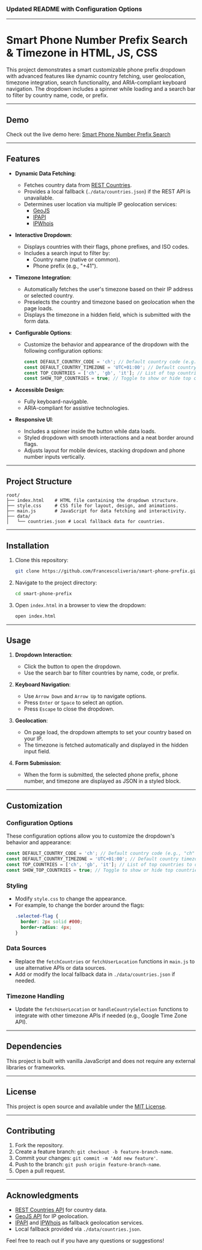 ### Updated README with Configuration Options

---

# Smart Phone Number Prefix Search & Timezone in HTML, JS, CSS

This project demonstrates a smart customizable phone prefix dropdown with advanced features like dynamic country fetching, user geolocation, timezone integration, search functionality, and ARIA-compliant keyboard navigation. The dropdown includes a spinner while loading and a search bar to filter by country name, code, or prefix.

---

## Demo

Check out the live demo here: <a href="https://smart-phone-prefix.francescoliverio.com/" target="_blank">Smart Phone Number Prefix Search</a>

---

## Features

- **Dynamic Data Fetching**:

  - Fetches country data from [REST Countries](https://restcountries.com/v3.1/all).
  - Provides a local fallback (`./data/countries.json`) if the REST API is unavailable.
  - Determines user location via multiple IP geolocation services:
    - [GeoJS](https://get.geojs.io/v1/ip/geo.json)
    - [IPAPI](https://ipapi.co/json/)
    - [IPWhois](https://ipwhois.app/json/)

- **Interactive Dropdown**:

  - Displays countries with their flags, phone prefixes, and ISO codes.
  - Includes a search input to filter by:
    - Country name (native or common).
    - Phone prefix (e.g., "+41").

- **Timezone Integration**:

  - Automatically fetches the user's timezone based on their IP address or selected country.
  - Preselects the country and timezone based on geolocation when the page loads.
  - Displays the timezone in a hidden field, which is submitted with the form data.

- **Configurable Options**:

  - Customize the behavior and appearance of the dropdown with the following configuration options:
    ```javascript
    const DEFAULT_COUNTRY_CODE = 'ch'; // Default country code (e.g., "ch" fro Swiss or "it" for Italy)
    const DEFAULT_COUNTRY_TIMEZONE = 'UTC+01:00'; // Default country timezone
    const TOP_COUNTRIES = ['ch', 'gb', 'it']; // List of top countries to display at the top
    const SHOW_TOP_COUNTRIES = true; // Toggle to show or hide top countries
    ```

- **Accessible Design**:

  - Fully keyboard-navigable.
  - ARIA-compliant for assistive technologies.

- **Responsive UI**:

  - Includes a spinner inside the button while data loads.
  - Styled dropdown with smooth interactions and a neat border around flags.
  - Adjusts layout for mobile devices, stacking dropdown and phone number inputs vertically.

---

## Project Structure

```
root/
├── index.html    # HTML file containing the dropdown structure.
├── style.css     # CSS file for layout, design, and animations.
├── main.js       # JavaScript for data fetching and interactivity.
├── data/
│   └── countries.json # Local fallback data for countries.
```

---

## Installation

1. Clone this repository:

   ```bash
   git clone https://github.com/Francescoliverio/smart-phone-prefix.git
   ```

2. Navigate to the project directory:

   ```bash
   cd smart-phone-prefix
   ```

3. Open `index.html` in a browser to view the dropdown:

   ```bash
   open index.html
   ```

---

## Usage

1. **Dropdown Interaction**:

   - Click the button to open the dropdown.
   - Use the search bar to filter countries by name, code, or prefix.

2. **Keyboard Navigation**:

   - Use `Arrow Down` and `Arrow Up` to navigate options.
   - Press `Enter` or `Space` to select an option.
   - Press `Escape` to close the dropdown.

3. **Geolocation**:

   - On page load, the dropdown attempts to set your country based on your IP.
   - The timezone is fetched automatically and displayed in the hidden input field.

4. **Form Submission**:

   - When the form is submitted, the selected phone prefix, phone number, and timezone are displayed as JSON in a styled block.

---

## Customization

### Configuration Options

These configuration options allow you to customize the dropdown's behavior and appearance:

```javascript
const DEFAULT_COUNTRY_CODE = 'ch'; // Default country code (e.g., "ch" fro Swiss or "it" for Italy)
const DEFAULT_COUNTRY_TIMEZONE = 'UTC+01:00'; // Default country timezone
const TOP_COUNTRIES = ['ch', 'gb', 'it']; // List of top countries to display at the top
const SHOW_TOP_COUNTRIES = true; // Toggle to show or hide top countries
```

### Styling

- Modify `style.css` to change the appearance.
- For example, to change the border around the flags:
  ```css
  .selected-flag {
    border: 2px solid #000;
    border-radius: 4px;
  }
  ```

### Data Sources

- Replace the `fetchCountries` or `fetchUserLocation` functions in `main.js` to use alternative APIs or data sources.
- Add or modify the local fallback data in `./data/countries.json` if needed.

### Timezone Handling

- Update the `fetchUserLocation` or `handleCountrySelection` functions to integrate with other timezone APIs if needed (e.g., Google Time Zone API).

---

## Dependencies

This project is built with vanilla JavaScript and does not require any external libraries or frameworks.

---

## License

This project is open source and available under the [MIT License](LICENSE).

---

## Contributing

1. Fork the repository.
2. Create a feature branch: `git checkout -b feature-branch-name`.
3. Commit your changes: `git commit -m 'Add new feature'`.
4. Push to the branch: `git push origin feature-branch-name`.
5. Open a pull request.

---

## Acknowledgments

- [REST Countries API](https://restcountries.com/v3.1/all) for country data.
- [GeoJS API](https://get.geojs.io/) for IP geolocation.
- [IPAPI](https://ipapi.co/json/) and [IPWhois](https://ipwhois.app/json/) as fallback geolocation services.
- Local fallback provided via `./data/countries.json`.

Feel free to reach out if you have any questions or suggestions!